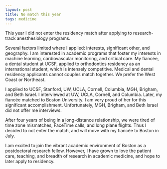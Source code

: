 ```yaml
---
layout: post
title: No match this year
tags: medicine
---
```


This year I did not enter the residency match after applying to research-track anesthesiology programs.

Several factors limited where I applied: interests, significant other, and geography. I am interested in academic programs that foster my interests in machine learning, cardiovascular monitoring, and critical care. My fiancée, a dental student at UCSF, applied to orthodontics residency as an international student, which is intensely competitive. Medical and dental residency applicants cannot couples match together. We prefer the West Coast or Northeast.
 
I applied to UCSF, Stanford, UW, UCLA, Cornell, Columbia, MGH, Brigham, and Beth Israel. I interviewed at UW, UCLA, Cornell, and Columbia. Later, my fiancée matched to Boston University. I am very proud of her for this significant accomplishment. Unfortunately, MGH, Brigham, and Beth Israel did not offer me interviews.
 
After four years of being in a long-distance relationship, we were tired of time zone mismatches, FaceTime calls, and long plane flights. Thus I decided to not enter the match, and will move with my fiancée to Boston in July.

I am excited to join the vibrant academic environment of Boston as a postdoctoral research fellow. However, I have grown to love the patient care, teaching, and breadth of research in academic medicine, and hope to later apply to residency.
